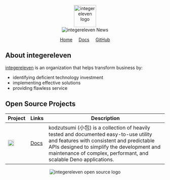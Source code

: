 <!-- Copyright integereleven 2025 -->
<p align="center">
  <a href="https://integereleven.com" title="integereleven website">
    <img
      alt="integereleven logo"
      height="70"
      src="https://docs.i11n.io/assets/img/logos/png/256/brand/text/stroked.v1.png"
    />
  </a>
  <br />
  <img src="https://docs.i11n.io/assets/img/banners/repo/all/current.svg" alt="integereleven News" title="integereleven News" />
</p>
<p align="center">
  <a href="https://integereleven.com" title="integereleven website">Home</a> &nbsp; &nbsp;
  <a href="https://docs.i11n.io" title="integereleven documentation">Docs</a>  &nbsp; &nbsp;
  <a href="https://github.com/i11n" title="integereleven GitHub">GitHub</a>
</p>

<p align="center">
<!-- Social badges -->
</p>

## About integereleven

[integereleven][i11n] is an organization that helps transform business by:

- identifying deficient technology investment
- implementing effective solutions
- providing flawless service

## Open Source Projects

| Project                                                                                                                                       | Links           | Description                                                                                                                                                                                                                                           |
| --------------------------------------------------------------------------------------------------------------------------------------------- | --------------- | ----------------------------------------------------------------------------------------------------------------------------------------------------------------------------------------------------------------------------------------------------- |
| <img alt="kz" src="https://docs.i11n.io/assets/img/logos/png/32/projects/kz/logo/stroked.v1.png" height="20" style="vertical-align: bottom"/> | [Docs][kz-docs] | kodzutsumi (小包) is a collection of heavily tested and documented easy-to-use utility and features with consistent and predictable APIs designed to simplify the development and maintenance of complex, performant, and scalable Deno applications. |

<p align="center">
    <img
      alt="integereleven open source logo"
      src="https://docs.i11n.io/assets/img/logos/png/64/brand/os/logo.v1.png"
    />
</p>

[deno]: https://deno.com/ "Deno, the next-generation JavaScript runtime"
[i11n]: https://github.com/i11n "GitHub: integereleven"
[kz-docs]: https://docs.i11n.io/kz "kz documentation"
